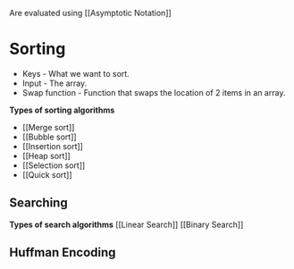 Are evaluated using [[Asymptotic Notation]]
# Sorting
- Keys - What we want to sort. 
- Input - The array. 
- Swap function - Function that swaps the location of 2 items in an array. 

**Types of sorting algorithms**
- [[Merge sort]]
- [[Bubble sort]]
- [[Insertion sort]]
- [[Heap sort]]
- [[Selection sort]]
- [[Quick sort]]

## Searching

**Types of search algorithms**
[[Linear Search]]
[[Binary Search]]

## Huffman Encoding
